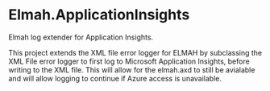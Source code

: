 # Elmah.ApplicationInsights
Elmah log extender for Application Insights.

This project extends the XML file error logger for ELMAH by subclassing the XML File error logger to first log to Microsoft Application Insights, before writing to the XML file. This will allow for the elmah.axd to still be avialable and will allow logging to continue if Azure access is unavailable.
